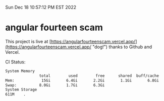 Sun Dec 18 10:57:12 PM EST 2022

# angular fourteen scam


This project is live at [https://angularfourteenscam.vercel.app/](https://angularfourteenscam.vercel.app/ "dog!") thanks to Github and Vercel.

CI Status: 

```bash
System Memory
               total        used        free      shared  buff/cache   available
Mem:            15Gi       6.4Gi       2.2Gi       1.1Gi       6.8Gi       7.4Gi
Swap:          8.0Gi       1.7Gi       6.3Gi
System Storage
611M	.
```
```bash
